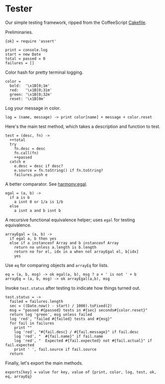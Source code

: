 Tester
======

Our simple testing framework, ripped from the CoffeeScript [Cakefile](https://github.com/jashkenas/coffee-script/blob/master/Cakefile).


Preliminaries.

    {ok} = require 'assert'

    print = console.log
    start = new Date
    total = passed = 0
    failures = []

Color hash for pretty terminal logging.

    color = 
      bold:  '\x1B[0;1m'
      red:   '\x1B[0;31m'
      green: '\x1B[0;32m'
      reset: '\x1B[0m'

Log your message in color.

    log = (name, message) -> print color[name] + message + color.reset

Here's the main test method, which takes a description and function to test.

    test = (desc, fn) ->
      ++total
      try
        fn.desc = desc
        fn.call(fn)
        ++passed
      catch e
        e.desc = desc if desc?
        e.source = fn.toString() if fn.toString?
        failures.push e

A better comparator.  See [harmony:egal](http://wiki.ecmascript.org/doku.php?id=harmony:egal).

    egal = (a, b) ->
      if a is b
        a isnt 0 or 1/a is 1/b
      else
        a isnt a and b isnt b

A recursive functional equivalence helper; uses `egal` for testing equivalence.

    arrayEgal = (a, b) ->
      if egal a, b then yes
      else if a instanceof Array and b instanceof Array
        return no unless a.length is b.length
        return no for el, idx in a when not arrayEgal el, b[idx]
        yes

Use `eq` for comparing objects and `arrayEq` for lists.

    eq = (a, b, msg) -> ok egal(a, b), msg ? a + ' is not ' + b
    arrayEq = (a, b, msg) -> ok arrayEgal(a,b), msg

Invoke `test.status` after testing to indicate how things turned out.

    test.status = ->
      failed = failures.length
      sec = ((Date.now() - start) / 1000).toFixed(2)
      msg = "passed #{passed} tests in #{sec} seconds#{color.reset}"
      return log 'green', msg unless failed
      log 'red', "failed #{failed} tests and #{msg}"
      for fail in failures
        print ""
        log 'red', "#{fail.desc} / #{fail.message}" if fail.desc
        log 'red', "  #{fail.name}" if fail.name
        log 'red', "  Expected #{fail.expected} not #{fail.actual}" if fail.expected
        print ' ', fail.source if fail.source
      return

Finally, let's export the main methods.

    exports[key] = value for key, value of {print, color, log, test, ok, eq, arrayEq}


